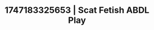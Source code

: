 ---
categories:
- Mindful JOI
- Mindful kink
- Subtle dominance
- Story-driven erotica
- Hands in hair
image: /assets/images/1747183325653.webp
layout: post
seo:
  description: Featured content with high-quality Scat Fetish, ABDL Play. HD images
    available.
  keywords: Scat Fetish, ABDL Play
  og_image: /assets/images/1747183325653.webp
  schema_type: VisualArtwork
tags:
- ABDL Play
- '#1747183325653'
- Scat Fetish
title: 1747183325653 | Scat Fetish ABDL Play
---